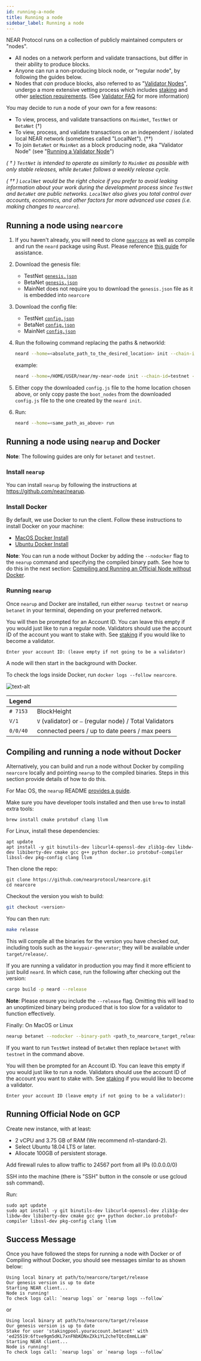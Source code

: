 ```yaml
---
id: running-a-node
title: Running a node
sidebar_label: Running a node
---
```


NEAR Protocol runs on a collection of publicly maintained computers or "nodes". 

 - All nodes on a network perform and validate transactions, but differ in their ability to produce blocks. 
 - Anyone can run a non-producing block node, or "regular node", by following the guides below. 
 - Nodes that _can_ produce blocks, also referred to as "[Validator Nodes](/docs/validator/staking-overview)", undergo a more extensive vetting process which includes [staking](/docs/validator/staking) and other [selection requirements](https://nomicon.io/Economics/README.html?validator-selection#validator-selection). (See [Validator FAQ](/docs/validator/validator-faq) for more information)

You may decide to run a node of your own for a few reasons:

- To view, process, and validate transactions on `MainNet`, `TestNet` or `BetaNet` (†)
- To view, process, and validate transactions on an independent / isolated local NEAR network (sometimes called "LocalNet"). (††)
- To join `BetaNet` or `MainNet` as a block producing node, aka "Validator Node" (see "[Running a Validator Node](/docs/validator/staking)")

_( † ) `TestNet` is intended to operate as similarly to `MainNet`  as possible with only stable releases, while `BetaNet` follows a weekly release cycle._

_( †† ) `LocalNet` would be the right choice if you prefer to avoid leaking information about your work during the development process since `TestNet` and `BetaNet` are *public* networks. `LocalNet` also gives you total control over accounts, economics, and other factors for more advanced use cases (i.e. making changes to `nearcore`)._

## Running a node using `nearcore`

1) If you haven't already, you will need to clone [`nearcore`](https://github.com/nearprotocol/nearcore) as well as compile and run the `neard` package using Rust. Please reference [this guide](https://docs.near.org/docs/contribution/nearcore#docsNav) for assistance.

2) Download the genesis file:
    - TestNet [`genesis.json`](https://s3-us-west-1.amazonaws.com/build.nearprotocol.com/nearcore-deploy/testnet/genesis.json)
    - BetaNet [`genesis.json`](https://s3-us-west-1.amazonaws.com/build.nearprotocol.com/nearcore-deploy/betanet/genesis.json)
    - MainNet does not require you to download the `genesis.json` file as it is embedded into `nearcore`

3) Download the config file:
    - TestNet [`config.json`](https://s3-us-west-1.amazonaws.com/build.nearprotocol.com/nearcore-deploy/testnet/config.json)
    - BetaNet [`config.json`](https://s3-us-west-1.amazonaws.com/build.nearprotocol.com/nearcore-deploy/betanet/config.json)
    - MainNet [`config.json`](https://s3-us-west-1.amazonaws.com/build.nearprotocol.com/nearcore-deploy/mainnet/config.json)

4) Run the following command replacing the paths & networkId:
    ```bash
    neard --home=<absolute_path_to_the_desired_location> init --chain-id=<networkId> --genesis=<absolute_path_to_the_downloaded_genesis_file>
    ```
    example:
    ```bash
    neard --home=/HOME/USER/near/my-near-node init --chain-id=testnet --genesis=/HOME/USER/near/genesis.json
    ```

5) Either copy the downloaded `config.js` file to the home location chosen above, or only copy paste the `boot_nodes` from the downloaded `config.js` file to the one created by the `neard init`.

6) Run:
    ```bash
    neard --home=<same_path_as_above> run
    ```

## Running a node using `nearup` and Docker
**Note**: The following guides are only for `betanet` and `testnet`.

### Install `nearup`
You can install `nearup` by following the instructions at https://github.com/near/nearup.

### Install Docker

By default, we use Docker to run the client. Follow these instructions to install Docker on your machine:

* [MacOS Docker Install](https://docs.docker.com/docker-for-mac/install/)
* [Ubuntu Docker Install](https://docs.docker.com/install/linux/docker-ce/ubuntu/)

**Note**:  You can run a node without Docker by adding the `--nodocker` flag to the `nearup` command and specifying the compiled binary path. See how to do this in the next section: [Compiling and Running an Official Node without Docker](/docs/local-setup/running-a-node#compiling-and-running-official-node-without-docker).

### Running `nearup`


Once `nearup` and Docker are installed, run either `nearup testnet` or `nearup betanet` in your terminal, depending on your preferred network.


You will then be prompted for an Account ID. You can leave this empty if you would just like to run a regular node. Validators should use the account ID of the account you want to stake with. See [staking](/docs/validator/staking) if you would like to become a validator.

```text
Enter your account ID: (leave empty if not going to be a validator)
```

A node will then start in the background with Docker.

To check the logs inside Docker, run `docker logs --follow nearcore`.

![text-alt](assets/docker-logs.png)


| Legend   |                                                            |
| :------- | :--------------------------------------------------------- |
| `# 7153` | BlockHeight                                                |
| `V/1`    | `V` (validator) or  `—`  (regular node) / Total Validators |
| `0/0/40` | connected peers / up to date peers / max peers             |


## Compiling and running a node without Docker

Alternatively, you can build and run a node without Docker by compiling `nearcore` locally and pointing `nearup` to the compiled binaries. Steps in this section provide details of how to do this.

For Mac OS, the `nearup` README [provides a guide](https://github.com/near/nearup#run-nearup-on-macos).

Make sure you have developer tools installed and then use `brew` to install extra tools:

```text
brew install cmake protobuf clang llvm
```

For Linux, install these dependencies:

```text
apt update
apt install -y git binutils-dev libcurl4-openssl-dev zlib1g-dev libdw-dev libiberty-dev cmake gcc g++ python docker.io protobuf-compiler libssl-dev pkg-config clang llvm
```

Then clone the repo:

```text
git clone https://github.com/nearprotocol/nearcore.git
cd nearcore
```
Checkout the version you wish to build:

```bash
git checkout <version>
```

You can then run:

```bash
make release
```

This will compile all the binaries for the version you have checked out, including tools such as the `keypair-generator`; they will be available under `target/release/`.

If you are running a validator in production you may find it more efficient to just build `neard`. In which case, run the following after checking out the version:

```bash
cargo build -p neard --release
```

**Note**: Please ensure you include the `--release` flag. Omitting this will lead to an unoptimized binary being produced that is too slow for a validator to function effectively.

Finally:
On MacOS or Linux

```bash
nearup betanet --nodocker --binary-path <path_to_nearcore_target_release>
```

If you want to run `TestNet` instead of `BetaNet` then replace `betanet` with `testnet` in the command above.

You will then be prompted for an Account ID. You can leave this empty if you would just like to run a node. Validators should use the account ID of the account you want to stake with. See [staking](/docs/validator/staking) if you would like to become a validator.

```text
Enter your account ID (leave empty if not going to be a validator):
```

## Running Official Node on GCP

Create new instance, with at least:

* 2 vCPU and 3.75 GB of RAM (We recommend n1-standard-2).
* Select Ubuntu 18.04 LTS or later.
* Allocate 100GB of persistent storage.

Add firewall rules to allow traffic to 24567 port from all IPs (0.0.0.0/0)

SSH into the machine (there is "SSH" button in the console or use gcloud ssh command).

Run:

```text
sudo apt update
sudo apt install -y git binutils-dev libcurl4-openssl-dev zlib1g-dev libdw-dev libiberty-dev cmake gcc g++ python docker.io protobuf-compiler libssl-dev pkg-config clang llvm
```

## Success Message

Once you have followed the steps for running a node with Docker or of Compiling without Docker, you should see messages similar to as shown below:


```text
Using local binary at path/to/nearcore/target/release
Our genesis version is up to date
Starting NEAR client...
Node is running! 
To check logs call: `nearup logs` or `nearup logs --follow`
```

or

```text
Using local binary at path/to/nearcore/target/release
Our genesis version is up to date
Stake for user 'stakingpool.youraccount.betanet' with 'ed25519:6ftve9gm5dKL7xnFNbKDNxZXkiYL2cheTQtcEmmLLaW'
Starting NEAR client...
Node is running! 
To check logs call: `nearup logs` or `nearup logs --follow`
```
